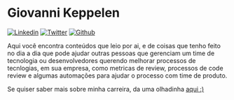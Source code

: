 # Giovanni Keppelen

[![Linkedin](https://cdn3.iconfinder.com/data/icons/2018-social-media-logotypes/1000/2018_social_media_popular_app_logo_linkedin-32.png)](http://linkedin.com/in/keppelen/)
[![Twitter](https://cdn3.iconfinder.com/data/icons/2018-social-media-logotypes/1000/2018_social_media_popular_app_logo_twitter-32.png)](https://twitter.com/keppelen)
[![Github](https://cdn1.iconfinder.com/data/icons/smallicons-logotypes/32/github-32.png)](http://github.com/keppelen)

Aqui você encontra conteúdos que leio por ai, e de coisas que tenho feito no dia a dia que pode ajudar outras pessoas que gerenciam um time de tecnologia ou desenvolvedores querendo melhorar processos de tecnlogias, em sua empresa, como metricas de review, processos de code review e algumas automações para ajudar o processo com time de produto.

Se quiser saber mais sobre minha carreira, da uma olhadinha [aqui :)](./about)
